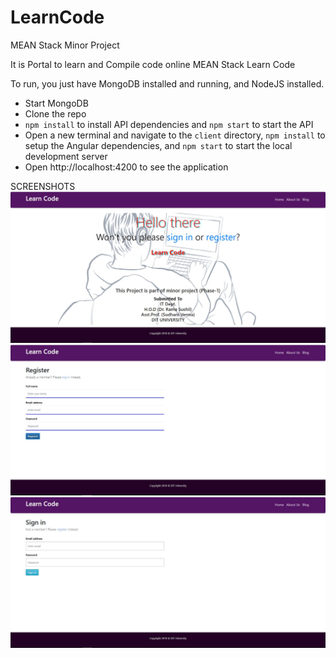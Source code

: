 # LearnCode
MEAN Stack
Minor Project

It is Portal to learn and Compile code online
MEAN Stack Learn Code

To run, you just have MongoDB installed and running, and NodeJS installed.

* Start MongoDB
* Clone the repo
* `npm install` to install API dependencies and `npm start` to start the API
* Open a new terminal and navigate to the `client` directory, `npm install` to setup the Angular dependencies, and `npm start` to start the local development server
* Open http://localhost:4200 to see the application

SCREENSHOTS
![Alt text](Screenshots/1.jpg?raw=true "home")
![Alt text](/Screenshots/2.jpg?raw=true "home")
![Alt text](screenshots/3.jpg?raw=true "home")
